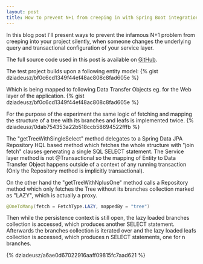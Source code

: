 ```yaml
---
layout: post
title: How to prevent N+1 from creeping in with Spring Boot integration testing, Spock and a DataSource proxy
---
```


In this blog post I'll present ways to prevent the infamous N+1 problem from creeping into your project silently, when someone changes the underlying query and transactional configuration of your service layer. 

The full source code used in this post is available on [GitHub](https://github.com/dziadeusz/n-plus-one-integration-testing).

The test project builds upon a following entity model:
{% gist dziadeusz/bf0c6cd1349f44ef48ac808c8fad605e %}

Which is being mapped to following Data Transfer Objects eg. for the Web layer of the application.
{% gist dziadeusz/bf0c6cd1349f44ef48ac808c8fad605e %}

For the purpose of the experiment the same logic of fetching and mapping the structure of a tree with its branches and leafs is implemented twice. 
{% dziadeusz/0dab754353a22b518ccb58694522fffb %}

The "getTreeWithSingleSelect" method delegates to a Spring Data JPA Repository HQL based method which fetches the whole structure with "join fetch" clauses generating a single SQL SELECT statement. The Service layer method is not @Transactional so the mapping of Entity to Data Transfer Object happens outside of a context of any running transaction (Only the Repository method is implicitly transactional).

On the other hand the "getTreeWithNplusOne" method calls a Repository method which only fetches the Tree without its branches collection marked as "LAZY", which is actually a proxy.
```java
@OneToMany(fetch = FetchType.LAZY, mappedBy = "tree")
```
Then while the persistence context is still open, the lazy loaded branches collection is accessed, which produces another SELECT statement. Afterwards the branches collection is iterated over and the lazy loaded leafs collection is accessed, which produces n SELECT statements, one for n branches.

{% dziadeusz/a6ae0d67022916aaff09815fc7aad621 %}

